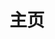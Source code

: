 ---
home: true
title: 主页
icon: home
heroImage: https://cdn.iycx.top/higurashi/logo.png
heroText: false
tagline: 　
actions:
  - text: 汉化补丁列表 →
    link: /patch/list/
    type: primary

  - text: 使用指南 📕
    link: /guide/
---
